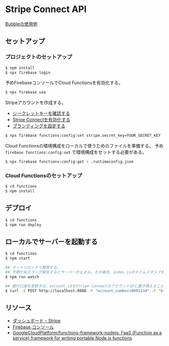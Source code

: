 # Stripe Connect API

[Bubbleの使用例](./BUBBLE-SAMPLE.md)

## セットアップ

### プロジェクトのセットアップ

```sh
$ npm install
$ npx firebase login
```

予めFirebaseコンソールでCloud Functionsを有効化する。

```sh
$ npx firebase use
```

Stripeアカウントを作成する。

- [シークレットキーを確認する](https://dashboard.stripe.com/test/apikey)
- [Stripe Connectを有効化する](https://dashboard.stripe.com/connect/overview)
- [ブランディングを設定する](https://dashboard.stripe.com/test/settings/applications)

```sh
$ npx firebase functions:config:set stripe.secret_key=YOUR_SECRET_KEY
```

Cloud Functionsの環境構成をローカルで使うためのファイルを準備する。
予め `firebase functions:config:set` で環境構成をセットする必要がある。

```sh
$ npx firebase functions:config:get > .runtimeconfig.json
```

### Cloud Functionsのセットアップ

```sh
$ cd functions
$ npm install
```

## デプロイ

```sh
$ cd functions
$ npm run deploy
```

## ローカルでサーバーを起動する

```sh
$ cd functions
$ npm start

## ホットリロードで開発する。
## 予期せぬエラーが発生するとサーバーが止まる。その場合、index.jsのタイムスタンプを更新する（テキトーにファイル保存したり `touch index.js` する）と再起動できる。
$ npm run watch

## 銀行口座を登録する。account_idをStripe ConnectのアカウントIDに置き換えること。
$ curl -X POST http://localhost:8080 -F "account_number=0001234" -F "branch_number=000" -F "bank_number=1100" -F "account_holder_name=カ）ヤマダ" -F "account_id=acct_xxxxxxxxxxxxx" -F "app_user_id=1"

```

## リソース

- [ダッシュボード – Stripe](https://dashboard.stripe.com/dashboard)
- [Firebase コンソール](https://console.firebase.google.com/)
- [GoogleCloudPlatform/functions-framework-nodejs: FaaS (Function as a service) framework for writing portable Node.js functions](https://github.com/GoogleCloudPlatform/functions-framework-nodejs)

